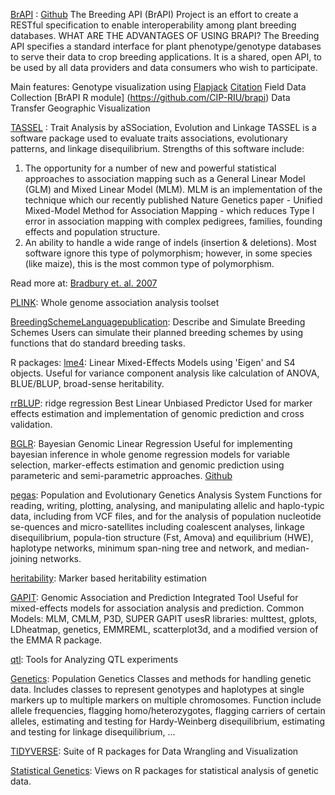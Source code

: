 
[BrAPI](https://brapi.org) : [Github](https://github.com/plantbreeding/API)
The Breeding API (BrAPI) Project is an effort to create a RESTful specification to enable interoperability among plant breeding databases.
WHAT ARE THE ADVANTAGES OF USING BRAPI?
The Breeding API specifies a standard interface for plant phenotype/genotype databases to serve their data to crop breeding applications. It is a shared, open API, to be used by all data providers and data consumers who wish to participate.

Main features:
 Genotype visualization using [Flapjack](https://ics.hutton.ac.uk/flapjack/) [Citation](https://www.ncbi.nlm.nih.gov/pubmed/20956241)
 Field Data Collection
[BrAPI R module] (https://github.com/CIP-RIU/brapi)
 Data Transfer
 Geographic Visualization
 
[TASSEL](https://www.maizegenetics.net/tassel) : Trait Analysis by aSSociation, Evolution and Linkage
TASSEL is a software package used to evaluate traits associations, evolutionary patterns, and linkage disequilibrium. Strengths of this software include:
 1. The opportunity for a number of new and powerful statistical approaches to association mapping such as a General Linear Model (GLM) and Mixed Linear Model (MLM). MLM is an implementation of the technique which our recently published Nature Genetics paper - Unified Mixed-Model Method for Association Mapping - which reduces Type I error in association mapping with complex pedigrees, families, founding effects and population structure.
2. An ability to handle a wide range of indels (insertion & deletions). Most software ignore this type of polymorphism; however, in some species (like maize), this is the most common type of polymorphism.

Read more at: [Bradbury et. al. 2007](https://academic.oup.com/bioinformatics/article/23/19/2633/185151)

[PLINK](http://zzz.bwh.harvard.edu/plink/): Whole genome association analysis toolset

[BreedingSchemeLanguage](https://cran.r-project.org/web/packages/BreedingSchemeLanguage/index.html)[publication](https://dl.sciencesocieties.org/publications/cs/pdfs/57/3/1347):  Describe and Simulate Breeding Schemes
Users can simulate their planned breeding schemes by using functions that do standard breeding tasks. 

R packages:
[lme4](https://cran.r-project.org/web/packages/lme4/lme4.pdf): Linear Mixed-Effects Models using 'Eigen' and S4 objects. Useful for variance component analysis like calculation of ANOVA, BLUE/BLUP, broad-sense heritability.

[rrBLUP](https://cran.r-project.org/web/packages/rrBLUP/rrBLUP.pdf): ridge regression Best Linear Unbiased Predictor
Used for marker effects estimation and implementation of genomic prediction and cross validation.

[BGLR](https://cran.r-project.org/web/packages/BGLR/index.html): Bayesian Genomic Linear Regression
Useful for implementing bayesian inference in whole genome regression models for variable selection, marker-effects estimation and genomic prediction using parameteric and semi-parametric approaches.
[Github](https://github.com/gdlc/BGLR-R)

[pegas](https://cran.r-project.org/web/packages/pegas/pegas.pdf): Population and Evolutionary Genetics Analysis System
Functions for reading, writing, plotting, analysing, and manipulating allelic and haplo-typic data, including from VCF files, and for the analysis of population nucleotide se-quences and micro-satellites including coalescent analyses, linkage disequilibrium, popula-tion structure (Fst, Amova) and equilibrium (HWE), haplotype networks, minimum span-ning tree and network, and median-joining networks.

[heritability](https://cran.r-project.org/web/packages/heritability/heritability.pdf): Marker based heritability estimation

[GAPIT](http://www.zzlab.net/GAPIT/gapit_help_document.pdf): Genomic Association and Prediction Integrated Tool
Useful for mixed-effects models for association analysis and prediction.
Common Models: MLM, CMLM, P3D, SUPER
GAPIT  usesR  libraries:  multtest,  gplots,  LDheatmap,  genetics,  EMMREML, scatterplot3d, and  a modified  version  of  the  EMMA  R  package.

[qtl](https://cran.r-project.org/web/packages/qtl/index.html): Tools for Analyzing QTL experiments

[Genetics](https://cran.r-project.org/web/packages/genetics/index.html): Population Genetics 
Classes and methods for handling genetic data. Includes classes to represent genotypes and haplotypes at single markers up to multiple markers on multiple chromosomes. Function include allele frequencies, flagging homo/heterozygotes, flagging carriers of certain alleles, estimating and testing for Hardy-Weinberg disequilibrium, estimating and testing for linkage disequilibrium, ...

[TIDYVERSE](https://cran.r-project.org/web/packages/tidyverse/index.html): Suite of R packages for Data Wrangling and Visualization

[Statistical Genetics](https://cran.r-project.org/web/views/Genetics.html): Views on R packages for statistical analysis of genetic data.

